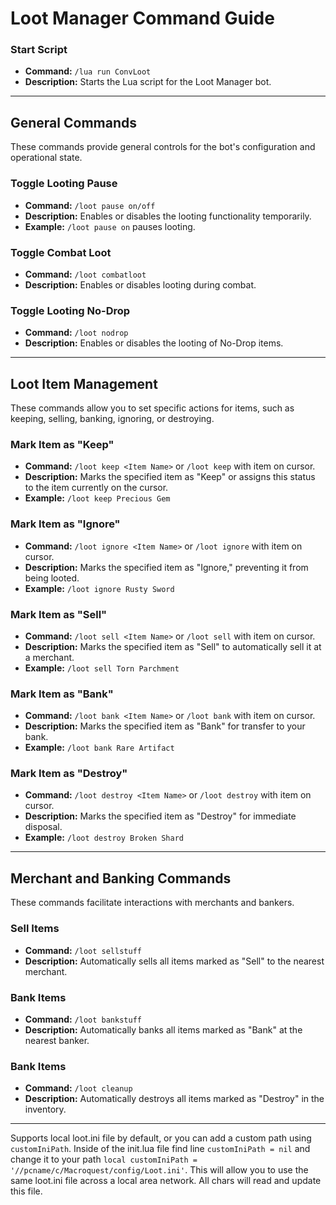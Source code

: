 # Loot Manager Command Guide

### Start Script
- **Command:** `/lua run ConvLoot`
- **Description:** Starts the Lua script for the Loot Manager bot.

---

## General Commands
These commands provide general controls for the bot's configuration and operational state.

### Toggle Looting Pause
- **Command:** `/loot pause on/off`
- **Description:** Enables or disables the looting functionality temporarily.
- **Example:** `/loot pause on` pauses looting.

### Toggle Combat Loot
- **Command:** `/loot combatloot`
- **Description:** Enables or disables looting during combat.


### Toggle Looting No-Drop
- **Command:** `/loot nodrop`
- **Description:** Enables or disables the looting of No-Drop items.

---

## Loot Item Management
These commands allow you to set specific actions for items, such as keeping, selling, banking, ignoring, or destroying.

### Mark Item as "Keep"
- **Command:** `/loot keep <Item Name>` or `/loot keep` with item on cursor.
- **Description:** Marks the specified item as "Keep" or assigns this status to the item currently on the cursor.
- **Example:** `/loot keep Precious Gem`

### Mark Item as "Ignore"
- **Command:** `/loot ignore <Item Name>` or `/loot ignore` with item on cursor.
- **Description:** Marks the specified item as "Ignore," preventing it from being looted.
- **Example:** `/loot ignore Rusty Sword`

### Mark Item as "Sell"
- **Command:** `/loot sell <Item Name>` or `/loot sell` with item on cursor.
- **Description:** Marks the specified item as "Sell" to automatically sell it at a merchant.
- **Example:** `/loot sell Torn Parchment`

### Mark Item as "Bank"
- **Command:** `/loot bank <Item Name>` or `/loot bank` with item on cursor.
- **Description:** Marks the specified item as "Bank" for transfer to your bank.
- **Example:** `/loot bank Rare Artifact`

### Mark Item as "Destroy"
- **Command:** `/loot destroy <Item Name>` or `/loot destroy` with item on cursor.
- **Description:** Marks the specified item as "Destroy" for immediate disposal.
- **Example:** `/loot destroy Broken Shard`

---

## Merchant and Banking Commands
These commands facilitate interactions with merchants and bankers.

### Sell Items
- **Command:** `/loot sellstuff`
- **Description:** Automatically sells all items marked as "Sell" to the nearest merchant.

### Bank Items
- **Command:** `/loot bankstuff`
- **Description:** Automatically banks all items marked as "Bank" at the nearest banker.

### Bank Items
- **Command:** `/loot cleanup`
- **Description:** Automatically destroys all items marked as "Destroy" in the inventory.

---

Supports local loot.ini file by default, or you can add a custom path using `customIniPath`.
Inside of the init.lua file find line `customIniPath = nil` and change it to your path `local customIniPath = '//pcname/c/Macroquest/config/Loot.ini'`.
This will allow you to use the same loot.ini file across a local area network. All chars will read and update this file.